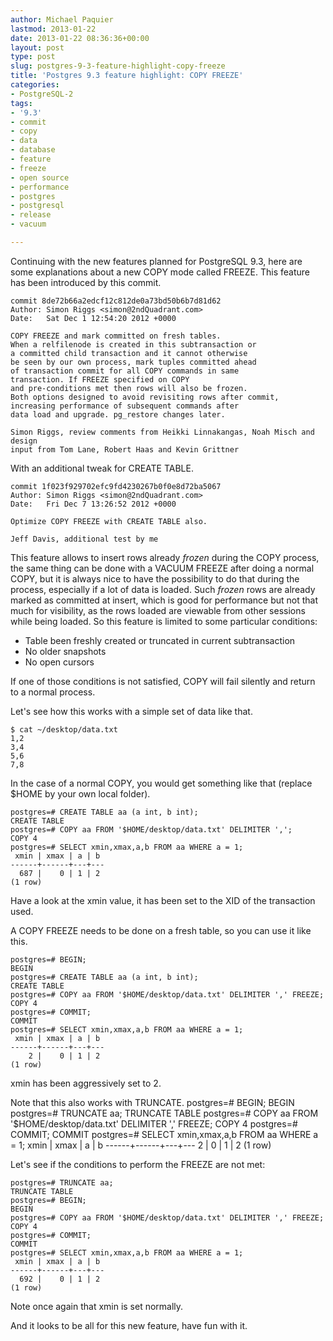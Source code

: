 ```yaml
---
author: Michael Paquier
lastmod: 2013-01-22
date: 2013-01-22 08:36:36+00:00
layout: post
type: post
slug: postgres-9-3-feature-highlight-copy-freeze
title: 'Postgres 9.3 feature highlight: COPY FREEZE'
categories:
- PostgreSQL-2
tags:
- '9.3'
- commit
- copy
- data
- database
- feature
- freeze
- open source
- performance
- postgres
- postgresql
- release
- vacuum

---
```


Continuing with the new features planned for PostgreSQL 9.3, here are some explanations about a new COPY mode called FREEZE. This feature has been introduced by this commit.

    commit 8de72b66a2edcf12c812de0a73bd50b6b7d81d62
    Author: Simon Riggs <simon@2ndQuadrant.com>
    Date:   Sat Dec 1 12:54:20 2012 +0000

    COPY FREEZE and mark committed on fresh tables.
    When a relfilenode is created in this subtransaction or
    a committed child transaction and it cannot otherwise
    be seen by our own process, mark tuples committed ahead
    of transaction commit for all COPY commands in same
    transaction. If FREEZE specified on COPY
    and pre-conditions met then rows will also be frozen.
    Both options designed to avoid revisiting rows after commit,
    increasing performance of subsequent commands after
    data load and upgrade. pg_restore changes later.

    Simon Riggs, review comments from Heikki Linnakangas, Noah Misch and design
    input from Tom Lane, Robert Haas and Kevin Grittner

With an additional tweak for CREATE TABLE.

    commit 1f023f929702efc9fd4230267b0f0e8d72ba5067
    Author: Simon Riggs <simon@2ndQuadrant.com>
    Date:   Fri Dec 7 13:26:52 2012 +0000

    Optimize COPY FREEZE with CREATE TABLE also.

    Jeff Davis, additional test by me

This feature allows to insert rows already *frozen* during the COPY process, the same thing can be done with a VACUUM FREEZE after doing a normal COPY, but it is always nice to have the possibility to do that during the process, especially if a lot of data is loaded. Such *frozen* rows are already marked as committed at insert, which is good for performance but not that much for visibility, as the rows loaded are viewable from other sessions while being loaded. So this feature is limited to some particular conditions:

  * Table been freshly created or truncated in current subtransaction
  * No older snapshots
  * No open cursors

If one of those conditions is not satisfied, COPY will fail silently and return to a normal process.

Let's see how this works with a simple set of data like that.

    $ cat ~/desktop/data.txt 
    1,2
    3,4
    5,6
    7,8

In the case of a normal COPY, you would get something like that (replace $HOME by your own local folder).

    postgres=# CREATE TABLE aa (a int, b int);
    CREATE TABLE
    postgres=# COPY aa FROM '$HOME/desktop/data.txt' DELIMITER ',';
    COPY 4
    postgres=# SELECT xmin,xmax,a,b FROM aa WHERE a = 1;
     xmin | xmax | a | b 
    ------+------+---+---
      687 |    0 | 1 | 2
    (1 row)

Have a look at the xmin value, it has been set to the XID of the transaction used.

A COPY FREEZE needs to be done on a fresh table, so you can use it like this.

    postgres=# BEGIN;
    BEGIN
    postgres=# CREATE TABLE aa (a int, b int);
    CREATE TABLE
    postgres=# COPY aa FROM '$HOME/desktop/data.txt' DELIMITER ',' FREEZE;
    COPY 4
    postgres=# COMMIT;
    COMMIT
    postgres=# SELECT xmin,xmax,a,b FROM aa WHERE a = 1;
     xmin | xmax | a | b 
    ------+------+---+---
        2 |    0 | 1 | 2
    (1 row)

xmin has been aggressively set to 2.

Note that this also works with TRUNCATE.
    postgres=# BEGIN;
    BEGIN
    postgres=# TRUNCATE aa;
    TRUNCATE TABLE
    postgres=# COPY aa FROM '$HOME/desktop/data.txt' DELIMITER ',' FREEZE;
    COPY 4
    postgres=# COMMIT;
    COMMIT
    postgres=# SELECT xmin,xmax,a,b FROM aa WHERE a = 1;
     xmin | xmax | a | b 
    ------+------+---+---
        2 |    0 | 1 | 2
    (1 row)

Let's see if the conditions to perform the FREEZE are not met:

    postgres=# TRUNCATE aa;
    TRUNCATE TABLE
    postgres=# BEGIN;
    BEGIN
    postgres=# COPY aa FROM '$HOME/desktop/data.txt' DELIMITER ',' FREEZE;
    COPY 4
    postgres=# COMMIT;
    COMMIT
    postgres=# SELECT xmin,xmax,a,b FROM aa WHERE a = 1;
     xmin | xmax | a | b 
    ------+------+---+---
      692 |    0 | 1 | 2
    (1 row)

Note once again that xmin is set normally.

And it looks to be all for this new feature, have fun with it.
